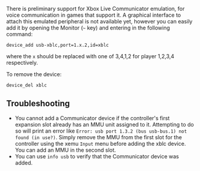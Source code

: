 There is preliminary support for Xbox Live Communicator emulation, for voice communication in games that support it. A graphical interface to attach this emulated peripheral is not available yet, however you can easily add it by opening the Monitor (`~` key) and entering in the following command:

```
device_add usb-xblc,port=1.x.2,id=xblc
```

where the `x` should be replaced with one of 3,4,1,2 for player 1,2,3,4 respectively.

To remove the device:

```
device_del xblc
```

## Troubleshooting

* You cannot add a Communicator device if the controller's first expansion slot already has an MMU unit assigned to it. Attempting to do so will print an error like `Error: usb port 1.3.2 (bus usb-bus.1) not found (in use?)`. Simply remove the MMU from the first slot for the controller using the xemu `Input` menu before adding the xblc device. You can add an MMU in the second slot.
* You can use `info usb` to verify that the Communicator device was added.
